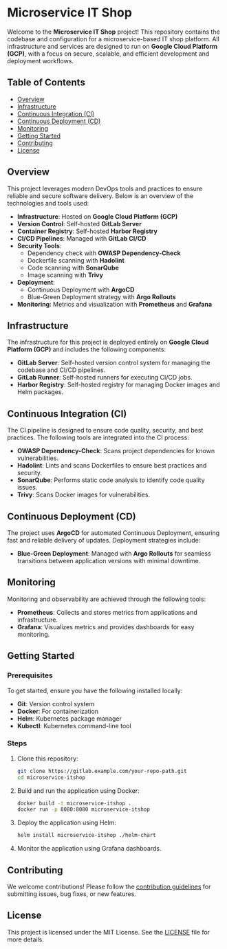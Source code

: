 # Microservice IT Shop

Welcome to the **Microservice IT Shop** project! This repository contains the codebase and configuration for a microservice-based IT shop platform. All infrastructure and services are designed to run on **Google Cloud Platform (GCP)**, with a focus on secure, scalable, and efficient development and deployment workflows.

## Table of Contents

- [Overview](#overview)
- [Infrastructure](#infrastructure)
- [Continuous Integration (CI)](#continuous-integration-ci)
- [Continuous Deployment (CD)](#continuous-deployment-cd)
- [Monitoring](#monitoring)
- [Getting Started](#getting-started)
- [Contributing](#contributing)
- [License](#license)

## Overview

This project leverages modern DevOps tools and practices to ensure reliable and secure software delivery. Below is an overview of the technologies and tools used:

- **Infrastructure**: Hosted on **Google Cloud Platform (GCP)**
- **Version Control**: Self-hosted **GitLab Server**
- **Container Registry**: Self-hosted **Harbor Registry**
- **CI/CD Pipelines**: Managed with **GitLab CI/CD**
- **Security Tools**:
  - Dependency check with **OWASP Dependency-Check**
  - Dockerfile scanning with **Hadolint**
  - Code scanning with **SonarQube**
  - Image scanning with **Trivy**
- **Deployment**:
  - Continuous Deployment with **ArgoCD**
  - Blue-Green Deployment strategy with **Argo Rollouts**
- **Monitoring**: Metrics and visualization with **Prometheus** and **Grafana**

## Infrastructure

The infrastructure for this project is deployed entirely on **Google Cloud Platform (GCP)** and includes the following components:

- **GitLab Server**: Self-hosted version control system for managing the codebase and CI/CD pipelines.
- **GitLab Runner**: Self-hosted runners for executing CI/CD jobs.
- **Harbor Registry**: Self-hosted registry for managing Docker images and Helm packages.

## Continuous Integration (CI)

The CI pipeline is designed to ensure code quality, security, and best practices. The following tools are integrated into the CI process:

- **OWASP Dependency-Check**: Scans project dependencies for known vulnerabilities.
- **Hadolint**: Lints and scans Dockerfiles to ensure best practices and security.
- **SonarQube**: Performs static code analysis to identify code quality issues.
- **Trivy**: Scans Docker images for vulnerabilities.

## Continuous Deployment (CD)

The project uses **ArgoCD** for automated Continuous Deployment, ensuring fast and reliable delivery of updates. Deployment strategies include:

- **Blue-Green Deployment**: Managed with **Argo Rollouts** for seamless transitions between application versions with minimal downtime.

## Monitoring

Monitoring and observability are achieved through the following tools:

- **Prometheus**: Collects and stores metrics from applications and infrastructure.
- **Grafana**: Visualizes metrics and provides dashboards for easy monitoring.

## Getting Started

### Prerequisites

To get started, ensure you have the following installed locally:

- **Git**: Version control system
- **Docker**: For containerization
- **Helm**: Kubernetes package manager
- **Kubectl**: Kubernetes command-line tool

### Steps

1. Clone this repository:
   ```bash
   git clone https://gitlab.example.com/your-repo-path.git
   cd microservice-itshop
   ```

2. Build and run the application using Docker:
   ```bash
   docker build -t microservice-itshop .
   docker run -p 8080:8080 microservice-itshop
   ```

3. Deploy the application using Helm:
   ```bash
   helm install microservice-itshop ./helm-chart
   ```

4. Monitor the application using Grafana dashboards.

## Contributing

We welcome contributions! Please follow the [contribution guidelines](CONTRIBUTING.md) for submitting issues, bug fixes, or new features.

## License

This project is licensed under the MIT License. See the [LICENSE](LICENSE) file for more details.
